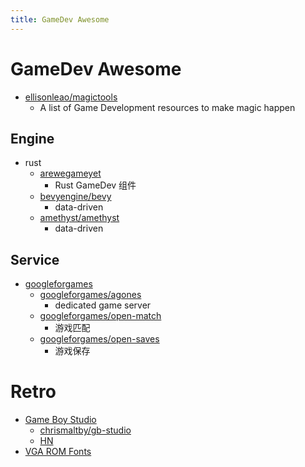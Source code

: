 ```yaml
---
title: GameDev Awesome
---
```


# GameDev Awesome

- [ellisonleao/magictools](https://github.com/ellisonleao/magictools)
  - A list of Game Development resources to make magic happen

## Engine

- rust
  - [arewegameyet](https://arewegameyet.rs/)
    - Rust GameDev 组件
  - [bevyengine/bevy](https://github.com/bevyengine/bevy)
    - data-driven
  - [amethyst/amethyst](https://github.com/amethyst/amethyst)
    - data-driven

## Service

- [googleforgames](https://github.com/googleforgames)
  - [googleforgames/agones](https://github.com/googleforgames/agones)
    - dedicated game server
  - [googleforgames/open-match](https://github.com/googleforgames/open-match)
    - 游戏匹配
  - [googleforgames/open-saves](https://github.com/googleforgames/open-saves)
    - 游戏保存


# Retro
- [Game Boy Studio](https://www.gbstudio.dev/)
  - [chrismaltby/gb-studio](https://github.com/chrismaltby/gb-studio)
  - [HN](https://news.ycombinator.com/item?id=26979879)
- [VGA ROM Fonts](http://www.alexandrugroza.ro/microelectronics/essays-research/vga-rom-fonts/index.html)
